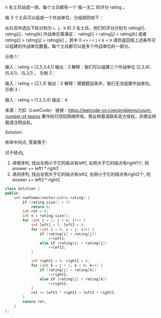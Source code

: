n 名士兵站成一排。每个士兵都有一个 独一无二 的评分 rating 。

每 3 个士兵可以组成一个作战单位，分组规则如下：

从队伍中选出下标分别为 i、j、k 的 3 名士兵，他们的评分分别为 rating[i]、rating[j]、rating[k]
作战单位需满足： rating[i] < rating[j] < rating[k] 或者 rating[i] > rating[j] > rating[k] ，其中  0 <= i < j < k < n
请你返回按上述条件可以组建的作战单位数量。每个士兵都可以是多个作战单位的一部分。

 

示例 1：

输入：rating = [2,5,3,4,1]
输出：3
解释：我们可以组建三个作战单位 (2,3,4)、(5,4,1)、(5,3,1) 。
示例 2：

输入：rating = [2,1,3]
输出：0
解释：根据题目条件，我们无法组建作战单位。
示例 3：

输入：rating = [1,2,3,4]
输出：4

来源：力扣（LeetCode）
链接：https://leetcode-cn.com/problems/count-number-of-teams
著作权归领扣网络所有。商业转载请联系官方授权，非商业转载请注明出处。

Solution: 

枚举中间点, 答案等于:

 对于结点j, 

1. 递增序列, 找出左侧小于它的结点有left1, 右侧大于它的结点有right1个, 则answer += left1 * right1
2. 递间序列, 找出左侧大于它的结点有left2, 右侧小于它的结点有right2个, 则answer += left2 * right2

```cpp
class Solution {
public:
    int numTeams(vector<int>& rating) {
        if (rating.size() < 3)
            return 0;
        int ret = 0;
        int n = rating.size();
        for (int j = 1; j < n; j++) {
            int left1 = 0, left2 = 0;
            for (int i = 0; i < j; i++) {
                if (rating[i] < rating[j])
                    ++left1;
                else if (rating[i] > rating[j])
                    ++left2;
            }

            int right1 = 0, right2 = 0;
            for (int k = j + 1; k < n; k++) {
                if (rating[j] < rating[k])
                    ++right1;
                else if (rating[j] > rating[k])
                    ++right2;
            }
            ret += left1 * right1 + left2 * right2;
        }
        return ret;
    }
};
```





